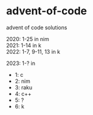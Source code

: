 # advent-of-code
advent of code solutions

2020: 1-25 in nim\
2021: 1-14 in k\
2022: 1-7, 9-11, 13 in k

2023: 1-? in
- 1: c
- 2: nim
- 3: raku
- 4: c++
- 5: ?
- 6: k
